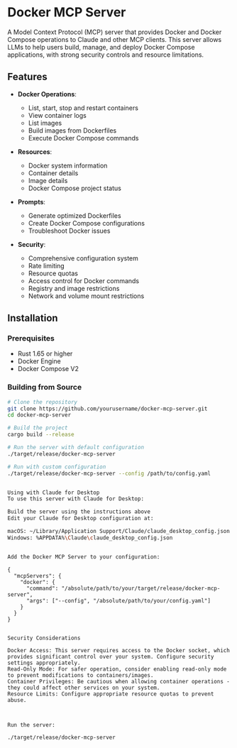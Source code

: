 # Docker MCP Server

A Model Context Protocol (MCP) server that provides Docker and Docker Compose operations to Claude and other MCP clients. This server allows LLMs to help users build, manage, and deploy Docker Compose applications, with strong security controls and resource limitations.

## Features

- **Docker Operations**:
  - List, start, stop and restart containers
  - View container logs
  - List images
  - Build images from Dockerfiles
  - Execute Docker Compose commands

- **Resources**:
  - Docker system information
  - Container details
  - Image details
  - Docker Compose project status

- **Prompts**:
  - Generate optimized Dockerfiles
  - Create Docker Compose configurations
  - Troubleshoot Docker issues

- **Security**:
  - Comprehensive configuration system
  - Rate limiting
  - Resource quotas
  - Access control for Docker commands
  - Registry and image restrictions
  - Network and volume mount restrictions

## Installation

### Prerequisites

- Rust 1.65 or higher
- Docker Engine
- Docker Compose V2

### Building from Source

```bash
# Clone the repository
git clone https://github.com/yourusername/docker-mcp-server.git
cd docker-mcp-server

# Build the project
cargo build --release

# Run the server with default configuration
./target/release/docker-mcp-server

# Run with custom configuration
./target/release/docker-mcp-server --config /path/to/config.yaml


Using with Claude for Desktop
To use this server with Claude for Desktop:

Build the server using the instructions above
Edit your Claude for Desktop configuration at:

macOS: ~/Library/Application Support/Claude/claude_desktop_config.json
Windows: %APPDATA%\Claude\claude_desktop_config.json


Add the Docker MCP Server to your configuration:

```
```
{
  "mcpServers": {
    "docker": {
      "command": "/absolute/path/to/your/target/release/docker-mcp-server",
      "args": ["--config", "/absolute/path/to/your/config.yaml"]
    }
  }
}
```
```

Security Considerations

Docker Access: This server requires access to the Docker socket, which provides significant control over your system. Configure security settings appropriately.
Read-Only Mode: For safer operation, consider enabling read-only mode to prevent modifications to containers/images.
Container Privileges: Be cautious when allowing container operations - they could affect other services on your system.
Resource Limits: Configure appropriate resource quotas to prevent abuse.



Run the server:

./target/release/docker-mcp-server
